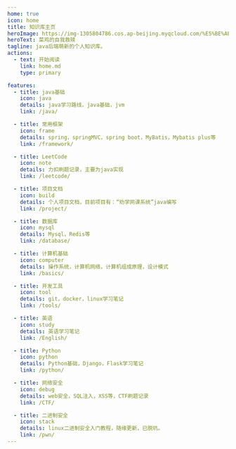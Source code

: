 ```yaml
---
home: true
icon: home
title: 知识库主页
heroImage: https://img-1305804786.cos.ap-beijing.myqcloud.com/%E5%BE%AE%E4%BF%A1%E5%9B%BE%E7%89%87_20221007134544.jpg
heroText: 菜鸡的自我救赎
tagline: java后端萌新的个人知识库。
actions:
  - text: 开始阅读
    link: home.md
    type: primary

features:
  - title: java基础
    icon: java
    details: java学习路线，java基础，jvm
    link: /java/

  - title: 常用框架
    icon: frame
    details: spring，springMVC，spring boot，MyBatis，Mybatis plus等
    link: /framework/

  - title: LeetCode
    icon: note
    details: 力扣刷题记录，主要为java实现
    link: /leetcode/

  - title: 项目文档
    icon: build
    details: 个人项目文档，目前项目有：“劝学网课系统”java编写
    link: /project/

  - title: 数据库
    icon: mysql
    details: Mysql，Redis等
    link: /database/

  - title: 计算机基础
    icon: computer
    details: 操作系统，计算机网络，计算机组成原理，设计模式
    link: /basics/

  - title: 开发工具
    icon: tool
    details: git，docker，linux学习笔记
    link: /tools/

  - title: 英语
    icon: study
    details: 英语学习笔记
    link: /English/

  - title: Python
    icon: python
    details: Python基础，Django，Flask学习笔记
    link: /python/

  - title: 网络安全
    icon: debug
    details: web安全，SQL注入，XSS等，CTF刷题记录
    link: /CTF/

  - title: 二进制安全
    icon: stack
    details: linux二进制安全入门教程，随缘更新，已脱坑。
    link: /pwn/
---
```

